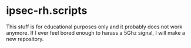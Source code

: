# ipsec-rh.scripts
This stuff is for educational purposes only and it probably does not work anymore. If I ever feel bored enough to harass a 5Ghz signal, I will make a new repository.

